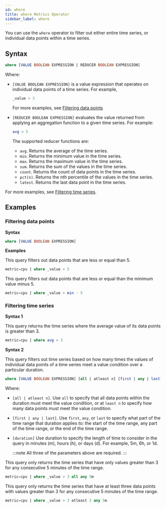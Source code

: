 ```yaml
---
id: where
title: where Metrics Operator
sidebar_label: where
---
```


You can use the `where` operator to filter out either entire time series, or individual data points within a time series.


## Syntax

```sql
where [VALUE BOOLEAN EXPRESSION | REDUCER BOOLEAN EXPRESSION]
```

Where:

* `[VALUE BOOLEAN EXPRESSION]` is a value expression that operates on individual data points of a time series. For example,

  ```sql
  _value > 3
  ```

  For more examples, see [Filtering data points](#filtering-data-points)

* `[REDUCER BOOLEAN EXPRESSION]` evaluates the value returned from applying an aggregation function to a given time series. For example:

  ```sql
  avg > 5
  ```

  The supported reducer functions are:

  * `avg`. Returns the average of the time series.
  * `min`. Returns the minimum value in the time series.
  * `max`. Returns the maximum value in the time series.
  * `sum`. Returns the sum of the values in the time series.
  * `count`. Returns the count of data points in the time series.
  * `pct(n)`. Returns the nth percentile of the values in the time series.
  * `latest`. Returns the last data point in the time series.

For more examples, see [Filtering time series](#filtering-time-series).


## Examples

### Filtering data points

**Syntax**

```sql
where [VALUE BOOLEAN EXPRESSION]
```

**Examples**

This query filters out data points that are less or equal than 5.

```sql
metric=cpu | where _value > 5
```

This query filters out data points that are less or equal than the minimum value minus 5.

```sql
metric=cpu | where _value > min - 5
```

### Filtering time series

**Syntax 1**

This query returns the time series where the average value of its data points is greater than 3.

```sql
metric=cpu | where avg > 3
```

**Syntax 2**

This query filters out time series based on how many times the values of individual data points of a time series meet a value condition over a particular duration.

```sql
where [VALUE BOOLEAN EXPRESSION] [all | atleast n] [first | any | last] [duration]
```

Where:

* `[all | atleast n]`. Use `all` to specify that all data points within the duration must meet the value condition, or at `least n` to specify how many data points must meet the value condition.
* `[first | any | last]`. Use `first`, `any`, or `last` to specify what part of the time range that duration applies to: the start of the time range, any part of the time range, or the end of the time range.
* `[duration]` Use duration to specify the length of time to consider in the query in minutes (m), hours (h), or days (d). For example, 5m, 6h, or 1d.

  :::note
  All three of the parameters above are required.
  :::

This query only returns the time series that have only values greater than 3 for any consecutive 5 minutes of the time range.

```sql
metric=cpu | where _value > 3 all any 5m
```

This query only returns the time series that have at least three data points with values greater than 3 for any consecutive 5 minutes of the time range.

```sql
metric=cpu | where _value > 3 atleast 3 any 5m
```
